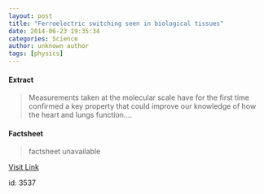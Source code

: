 ```yaml
---
layout: post
title: "Ferroelectric switching seen in biological tissues"
date: 2014-06-23 19:35:34
categories: Science
author: unknown author
tags: [physics]
---
```



#### Extract
>Measurements taken at the molecular scale have for the first time confirmed a key property that could improve our knowledge of how the heart and lungs function....

#### Factsheet
>factsheet unavailable

[Visit Link](http://phys.org/news322756517.html)

id:    3537
